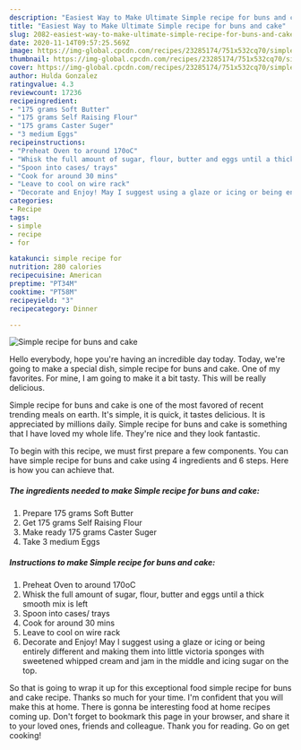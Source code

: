 ```yaml
---
description: "Easiest Way to Make Ultimate Simple recipe for buns and cake"
title: "Easiest Way to Make Ultimate Simple recipe for buns and cake"
slug: 2082-easiest-way-to-make-ultimate-simple-recipe-for-buns-and-cake
date: 2020-11-14T09:57:25.569Z
image: https://img-global.cpcdn.com/recipes/23285174/751x532cq70/simple-recipe-for-buns-and-cake-recipe-main-photo.jpg
thumbnail: https://img-global.cpcdn.com/recipes/23285174/751x532cq70/simple-recipe-for-buns-and-cake-recipe-main-photo.jpg
cover: https://img-global.cpcdn.com/recipes/23285174/751x532cq70/simple-recipe-for-buns-and-cake-recipe-main-photo.jpg
author: Hulda Gonzalez
ratingvalue: 4.3
reviewcount: 17236
recipeingredient:
- "175 grams Soft Butter"
- "175 grams Self Raising Flour"
- "175 grams Caster Suger"
- "3 medium Eggs"
recipeinstructions:
- "Preheat Oven to around 170oC"
- "Whisk the full amount of sugar, flour, butter and eggs until a thick smooth mix is left"
- "Spoon into cases/ trays"
- "Cook for around 30 mins"
- "Leave to cool on wire rack"
- "Decorate and Enjoy! May I suggest using a glaze or icing or being entirely different and making them into little victoria sponges with sweetened whipped cream and jam in the middle and icing sugar on the top."
categories:
- Recipe
tags:
- simple
- recipe
- for

katakunci: simple recipe for 
nutrition: 280 calories
recipecuisine: American
preptime: "PT34M"
cooktime: "PT58M"
recipeyield: "3"
recipecategory: Dinner

---
```



![Simple recipe for buns and cake](https://img-global.cpcdn.com/recipes/23285174/751x532cq70/simple-recipe-for-buns-and-cake-recipe-main-photo.jpg)

Hello everybody, hope you're having an incredible day today. Today, we're going to make a special dish, simple recipe for buns and cake. One of my favorites. For mine, I am going to make it a bit tasty. This will be really delicious.

Simple recipe for buns and cake is one of the most favored of recent trending meals on earth. It's simple, it is quick, it tastes delicious. It is appreciated by millions daily. Simple recipe for buns and cake is something that I have loved my whole life. They're nice and they look fantastic.




To begin with this recipe, we must first prepare a few components. You can have simple recipe for buns and cake using 4 ingredients and 6 steps. Here is how you can achieve that.

<!--inarticleads1-->

##### The ingredients needed to make Simple recipe for buns and cake:

1. Prepare 175 grams Soft Butter
1. Get 175 grams Self Raising Flour
1. Make ready 175 grams Caster Suger
1. Take 3 medium Eggs




<!--inarticleads2-->

##### Instructions to make Simple recipe for buns and cake:

1. Preheat Oven to around 170oC
1. Whisk the full amount of sugar, flour, butter and eggs until a thick smooth mix is left
1. Spoon into cases/ trays
1. Cook for around 30 mins
1. Leave to cool on wire rack
1. Decorate and Enjoy! May I suggest using a glaze or icing or being entirely different and making them into little victoria sponges with sweetened whipped cream and jam in the middle and icing sugar on the top.




So that is going to wrap it up for this exceptional food simple recipe for buns and cake recipe. Thanks so much for your time. I'm confident that you will make this at home. There is gonna be interesting food at home recipes coming up. Don't forget to bookmark this page in your browser, and share it to your loved ones, friends and colleague. Thank you for reading. Go on get cooking!
